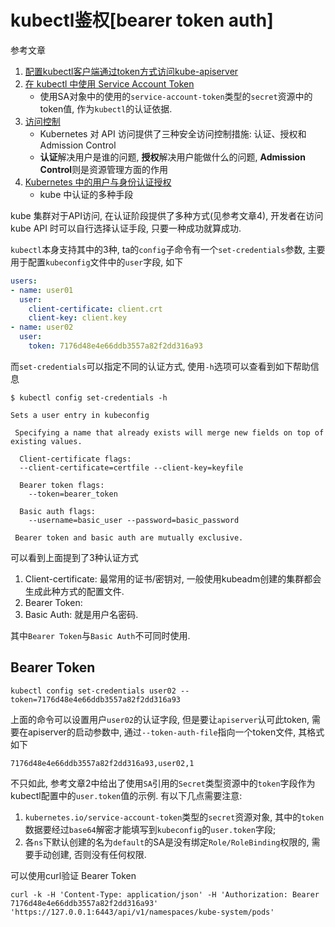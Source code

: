 # kubectl鉴权[bearer token auth]

参考文章

1. [配置kubectl客户端通过token方式访问kube-apiserver](https://www.cnblogs.com/tianshifu/p/7841007.html)
2. [在 kubectl 中使用 Service Account Token](https://blog.csdn.net/kwame211/article/details/78981403)
    - 使用SA对象中的使用的`service-account-token`类型的`secret`资源中的token值, 作为`kubectl`的认证依据.
3. [访问控制](https://kubernetes.feisky.xyz/extension/auth)
    - Kubernetes 对 API 访问提供了三种安全访问控制措施: 认证、授权和 Admission Control
    - **认证**解决用户是谁的问题, **授权**解决用户能做什么的问题, **Admission Control**则是资源管理方面的作用
4. [Kubernetes 中的用户与身份认证授权](https://jimmysong.io/kubernetes-handbook/guide/authentication.html)
    - kube 中认证的多种手段

kube 集群对于API访问, 在认证阶段提供了多种方式(见参考文章4), 开发者在访问 kube API 时可以自行选择认证手段, 只要一种成功就算成功. 

`kubectl`本身支持其中的3种, ta的`config`子命令有一个`set-credentials`参数, 主要用于配置`kubeconfig`文件中的`user`字段, 如下

```yaml
users:
- name: user01
  user:
    client-certificate: client.crt 
    client-key: client.key 
- name: user02
  user:
    token: 7176d48e4e66ddb3557a82f2dd316a93
```

而`set-credentials`可以指定不同的认证方式, 使用`-h`选项可以查看到如下帮助信息

```log
$ kubectl config set-credentials -h

Sets a user entry in kubeconfig

 Specifying a name that already exists will merge new fields on top of existing values.

  Client-certificate flags:
  --client-certificate=certfile --client-key=keyfile

  Bearer token flags:
    --token=bearer_token

  Basic auth flags:
    --username=basic_user --password=basic_password

 Bearer token and basic auth are mutually exclusive.
```

可以看到上面提到了3种认证方式

1. Client-certificate: 最常用的证书/密钥对, 一般使用kubeadm创建的集群都会生成此种方式的配置文件.
2. Bearer Token:
3. Basic Auth: 就是用户名密码.

其中`Bearer Token`与`Basic Auth`不可同时使用.

## Bearer Token

```
kubectl config set-credentials user02 --token=7176d48e4e66ddb3557a82f2dd316a93
```

上面的命令可以设置用户`user02`的认证字段, 但是要让`apiserver`认可此token, 需要在apiserver的启动参数中, 通过`--token-auth-file`指向一个token文件, 其格式如下

```
7176d48e4e66ddb3557a82f2dd316a93,user02,1
```

不只如此, 参考文章2中给出了使用`SA`引用的`Secret`类型资源中的`token`字段作为kubectl配置中的`user.token`值的示例. 有以下几点需要注意:

1. `kubernetes.io/service-account-token`类型的`secret`资源对象, 其中的`token`数据要经过`base64`解密才能填写到`kubeconfig`的`user.token`字段;
2. 各`ns`下默认创建的名为`default`的SA是没有绑定`Role/RoleBinding`权限的, 需要手动创建, 否则没有任何权限.

可以使用curl验证 Bearer Token

```
curl -k -H 'Content-Type: application/json' -H 'Authorization: Bearer 7176d48e4e66ddb3557a82f2dd316a93' 'https://127.0.0.1:6443/api/v1/namespaces/kube-system/pods'
```
